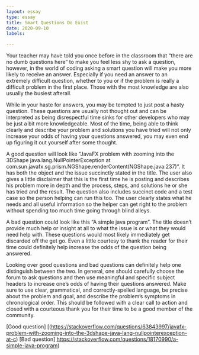 ```yaml
---
layout: essay
type: essay
title: Smart Questions Do Exist
date: 2020-09-10
labels:

---
```

Your teacher may have told you once before in the classroom that “there are no dumb questions here” to make you feel less shy to ask a question, however, in the world of coding asking a smart question will make you more likely to receive an answer. Especially if you need an answer to an extremely difficult question, whether to you or if the problem is really a difficult problem in the first place. Those with the most knowledge are also usually the busiest afterall. 

 While in your haste for answers, you may be tempted to just post a hasty question. These questions are usually not thought out and can be interpreted as being disrespectful time sinks for other developers who may be just a bit more knowledgeable. Most of the time, being able to think clearly and describe your problem and solutions you have tried will not only increase your odds of  having your questions answered, you may even end up figuring it out yourself after some thought. 

A good question will look like “JavaFX problem with zooming into the 3DShape java.lang.NullPointerException at com.sun.javafx.sg.prism.NGShape.renderContent(NGShape.java:237)”. It has both the object and the issue succinctly stated in the title. The user also gives a little disclaimer that this is the first time he is posting and describes his problem more in depth and the process, steps, and solutions he or she has tried and the result. The question also includes succinct code and a test case so the person helping can run this too. The user clearly states what he needs and all useful information so the helper can get right to the problem without spending too much time going through blind alleys.

A bad question could look like this “A simple java program”. The title doesn’t provide much help or insight at all to what the issue is or what they would need help with. These questions would most likely immediately get discarded off the get go. Even a little courtesy to thank the reader for their time could definitely help increase the odds of the question being answered. 

Looking over good questions and bad questions can definitely help one distinguish between the two. In general, one should carefully choose the forum to ask questions and then use meaningful and specific subject headers to increase one’s odds of having their questions answered. Make sure to use clear, grammatical, and correctly-spelled language, be precise about the problem and goal, and describe the problem’s symptoms in chronological order. This should be followed with a clear call to action and closed with a courteous thank you for their time to be a good member of the community.

[Good question] [(https://stackoverflow.com/questions/63843997/javafx-problem-with-zooming-into-the-3dshape-java-lang-nullpointerexception-at-c)
[Bad question] https://stackoverflow.com/questions/18170990/a-simple-java-program)
